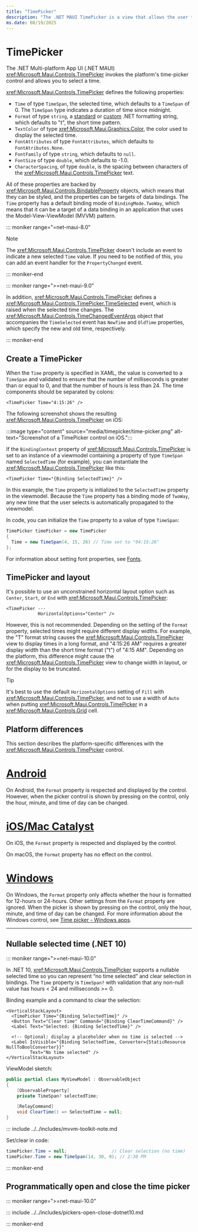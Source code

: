 ```yaml
---
title: "TimePicker"
description: "The .NET MAUI TimePicker is a view that allows the user to select a time."
ms.date: 08/19/2025
---
```


# TimePicker

The .NET Multi-platform App UI (.NET MAUI) <xref:Microsoft.Maui.Controls.TimePicker> invokes the platform's time-picker control and allows you to select a time.

<xref:Microsoft.Maui.Controls.TimePicker> defines the following properties:

- `Time` of type `TimeSpan`, the selected time, which defaults to a `TimeSpan` of 0. The `TimeSpan` type indicates a duration of time since midnight.
- `Format` of type `string`, a [standard](/dotnet/standard/base-types/standard-date-and-time-format-strings/) or [custom](/dotnet/standard/base-types/custom-date-and-time-format-strings/) .NET formatting string, which defaults to "t", the short time pattern.
- `TextColor` of type <xref:Microsoft.Maui.Graphics.Color>, the color used to display the selected time.
- `FontAttributes` of type `FontAttributes`, which defaults to `FontAtributes.None`.
- `FontFamily` of type `string`, which defaults to `null`.
- `FontSize` of type `double`, which defaults to -1.0.
- `CharacterSpacing`, of type `double`, is the spacing between characters of the <xref:Microsoft.Maui.Controls.TimePicker> text.

All of these properties are backed by <xref:Microsoft.Maui.Controls.BindableProperty> objects, which means that they can be styled, and the properties can be targets of data bindings. The `Time` property has a default binding mode of `BindingMode.TwoWay`, which means that it can be a target of a data binding in an application that uses the Model-View-ViewModel (MVVM) pattern.

::: moniker range="=net-maui-8.0"

> [!NOTE]
> The <xref:Microsoft.Maui.Controls.TimePicker> doesn't include an event to indicate a new selected `Time` value. If you need to be notified of this, you can add an event handler for the `PropertyChanged` event.

::: moniker-end

::: moniker range=">=net-maui-9.0"

In addition, <xref:Microsoft.Maui.Controls.TimePicker> defines a <xref:Microsoft.Maui.Controls.TimePicker.TimeSelected> event, which is raised when the selected time changes. The <xref:Microsoft.Maui.Controls.TimeChangedEventArgs> object that accompanies the `TimeSelected` event has `NewTime` and `OldTime` properties, which specify the new and old time, respectively.

::: moniker-end

## Create a TimePicker

When the `Time` property is specified in XAML, the value is converted to a `TimeSpan` and validated to ensure that the number of milliseconds is greater than or equal to 0, and that the number of hours is less than 24. The time components should be separated by colons:

```xaml
<TimePicker Time="4:15:26" />
```

The following screenshot shows the resulting <xref:Microsoft.Maui.Controls.TimePicker> on iOS:

:::image type="content" source="media/timepicker/time-picker.png" alt-text="Screenshot of a TimePicker control on iOS.":::

If the `BindingContext` property of <xref:Microsoft.Maui.Controls.TimePicker> is set to an instance of a viewmodel containing a property of type `TimeSpan` named `SelectedTime` (for example), you can instantiate the <xref:Microsoft.Maui.Controls.TimePicker> like this:

```xaml
<TimePicker Time="{Binding SelectedTime}" />
```

In this example, the `Time` property is initialized to the `SelectedTime` property in the viewmodel. Because the `Time` property has a binding mode of `TwoWay`, any new time that the user selects is automatically propagated to the viewmodel.

In code, you can initialize the `Time` property to a value of type `TimeSpan`:

```csharp
TimePicker timePicker = new TimePicker
{
  Time = new TimeSpan(4, 15, 26) // Time set to "04:15:26"
};
```

For information about setting font properties, see [Fonts](~/user-interface/fonts.md).

## TimePicker and layout

It's possible to use an unconstrained horizontal layout option such as `Center`, `Start`, or `End` with <xref:Microsoft.Maui.Controls.TimePicker>:

```xaml
<TimePicker ···
            HorizontalOptions="Center" />
```

However, this is not recommended. Depending on the setting of the `Format` property, selected times might require different display widths. For example, the "T" format string causes the <xref:Microsoft.Maui.Controls.TimePicker> view to display times in a long format, and "4:15:26 AM" requires a greater display width than the short time format ("t") of "4:15 AM". Depending on the platform, this difference might cause the <xref:Microsoft.Maui.Controls.TimePicker> view to change width in layout, or for the display to be truncated.

> [!TIP]
> It's best to use the default `HorizontalOptions` setting of `Fill` with <xref:Microsoft.Maui.Controls.TimePicker>, and not to use a width of `Auto` when putting <xref:Microsoft.Maui.Controls.TimePicker> in a <xref:Microsoft.Maui.Controls.Grid> cell.

<!--
> [!TIP]
> On Android, the <xref:Microsoft.Maui.Controls.TimePicker> dialog can be customized by overriding the `CreateTimePickerDialog` method in a custom renderer. This allows, for example, additional buttons to be added to the dialog. -->

## Platform differences

This section describes the platform-specific differences with the <xref:Microsoft.Maui.Controls.TimePicker> control.

<!-- markdownlint-disable MD025 -->
<!-- markdownlint-disable MD024 -->
# [Android](#tab/android)

On Android, the `Format` property is respected and displayed by the control. However, when the picker control is shown by pressing on the control, only the hour, minute, and time of day can be changed.

# [iOS/Mac Catalyst](#tab/macios)

On iOS, the `Format` property is respected and displayed by the control.

On macOS, the `Format` property has no effect on the control.

# [Windows](#tab/windows)

On Windows, the `Format` property only affects whether the hour is formatted for 12-hours or 24-hours. Other settings from the `Format` property are ignored. When the picker is shown by pressing on the control, only the hour, minute, and time of day can be changed. For more information about the Windows control, see [Time picker - Windows apps](/windows/apps/design/controls/time-picker).

-----
<!-- markdownlint-enable MD024 -->
<!-- markdownlint-enable MD025 -->

## Nullable selected time (.NET 10)

::: moniker range=">=net-maui-10.0"

In .NET 10, <xref:Microsoft.Maui.Controls.TimePicker> supports a nullable selected time so you can represent “no time selected” and clear selection in bindings. The `Time` property is `TimeSpan?` with validation that any non-null value has hours < 24 and milliseconds >= 0.

Binding example and a command to clear the selection:

```xaml
<VerticalStackLayout>
  <TimePicker Time="{Binding SelectedTime}" />
  <Button Text="Clear time" Command="{Binding ClearTimeCommand}" />
  <Label Text="Selected: {Binding SelectedTime}" />
  
  <!-- Optional: display a placeholder when no time is selected -->
  <Label IsVisible="{Binding SelectedTime, Converter={StaticResource NullToBoolConverter}}"
         Text="No time selected" />
</VerticalStackLayout>
```

ViewModel sketch:

```csharp
public partial class MyViewModel : ObservableObject
{
    [ObservableProperty]
    private TimeSpan? selectedTime;

    [RelayCommand]
    void ClearTime() => SelectedTime = null;
}
```

::: include ../../includes/mvvm-toolkit-note.md

Set/clear in code:

```csharp
timePicker.Time = null;                 // Clear selection (no time)
timePicker.Time = new TimeSpan(14, 30, 0); // 2:30 PM
```

::: moniker-end

## Programmatically open and close the time picker

::: moniker range=">=net-maui-10.0"

::: include ../../includes/pickers-open-close-dotnet10.md

::: moniker-end
